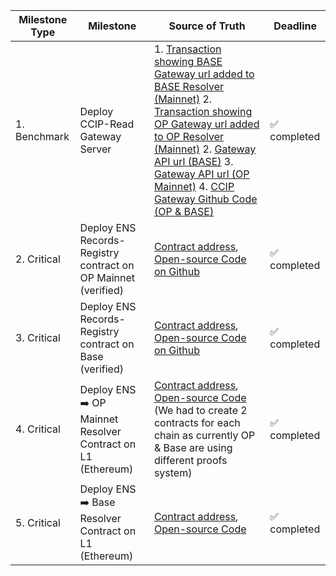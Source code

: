| Milestone Type | Milestone | Source of Truth | Deadline |
|---|---|---|---|
| 1. Benchmark | Deploy CCIP-Read Gateway Server | 1. [Transaction showing BASE Gateway url added to BASE Resolver (Mainnet)](https://etherscan.io/tx/0x8a62b2842846d4e406a13474ff351b77ed8fb3a175d7710dbafc54676e5b4bc0) 2. [Transaction showing OP Gateway url added to OP Resolver (Mainnet)](https://etherscan.io/tx/0x1181bbfa04950528c54a08450f3231f6825de56b7210b1e99719d03e16cbf648) 2. [Gateway API url (BASE)](https://us-central1-superchain-resolver.cloudfunctions.net/gateway) 3. [Gateway API url (OP Mainnet)](https://us-central1-superchain-resolver.cloudfunctions.net/gateway-op) 4. [CCIP Gateway Github Code (OP & BASE)](https://github.com/WildcardLabs/superchain-resolver/tree/main/Serverless%20Gateway)| :white_check_mark: completed|
| 2. Critical | Deploy ENS Records-Registry contract on OP Mainnet (verified) | [Contract address](https://optimistic.etherscan.io/address/0xBBe22aAa5E8e29800CE9EE168670DBF8B7aF1222#code), [Open-source Code on Github](https://github.com/WildcardLabs/superchain-resolver/blob/main/contracts/opregistry.sol) | :white_check_mark: completed|
| 3. Critical | Deploy ENS Records-Registry contract on Base (verified)| [Contract address](https://basescan.org/address/0xBBe22aAa5E8e29800CE9EE168670DBF8B7aF1222#code), [Open-source Code on Github](https://github.com/WildcardLabs/superchain-resolver/blob/main/contracts/baseregistry.sol) | :white_check_mark: completed|
| 4. Critical | Deploy ENS ➡️ OP Mainnet Resolver Contract on L1 (Ethereum)| [Contract address](https://etherscan.io/address/0xdfffdb236716d0ba6b43271cf330d59bb88c23a0#code), [Open-source Code](https://github.com/Wildcards-Protocol/Optimism/blob/main/Contracts/evm_wildcard_resolver.sol) (We had to create 2 contracts for each chain as currently OP & Base are using different proofs system) | :white_check_mark: completed|
| 5. Critical | Deploy ENS ➡️ Base Resolver Contract on L1 (Ethereum)| [Contract address](https://etherscan.io/address/0xA4b6530c6422ED8b2F63127d27637B7d56908EAd#code), [Open-source Code](https://github.com/WildcardLabs/superchain-resolver/blob/main/contracts/opresolver.sol) | :white_check_mark: completed|
